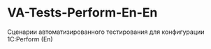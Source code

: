# VA-Tests-Perform-En-En
Сценарии автоматизированного тестирования для конфигурации 1C:Perform (En)
